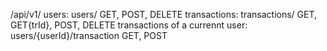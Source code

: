 /api/v1/
    users: users/ GET, POST, DELETE
    transactions: transactions/ GET, GET{trId}, POST, DELETE
    transactions of a currennt user: users/{userId}/transaction GET, POST
    
